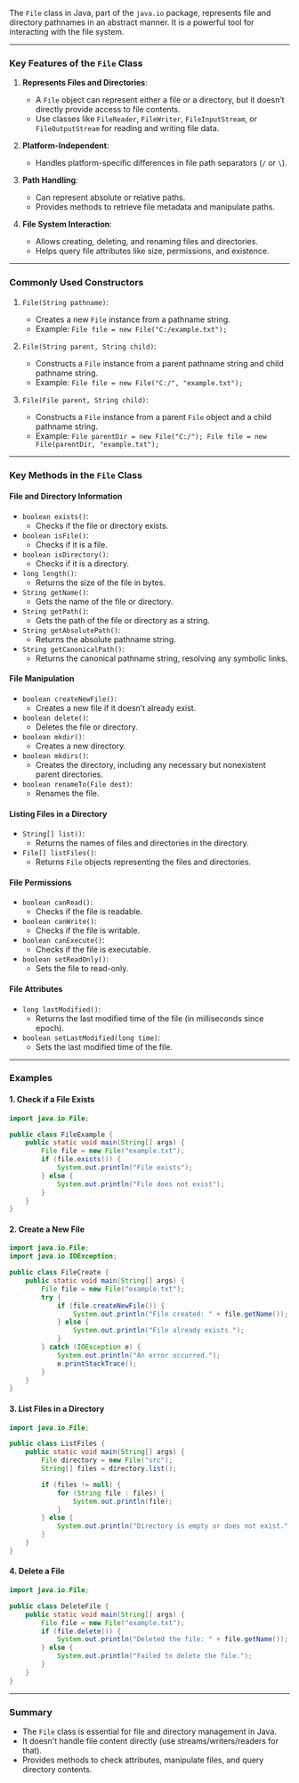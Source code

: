 The `File` class in Java, part of the `java.io` package, represents file and directory pathnames in an abstract manner. It is a powerful tool for interacting with the file system.

---

### **Key Features of the `File` Class**
1. **Represents Files and Directories**:
   - A `File` object can represent either a file or a directory, but it doesn’t directly provide access to file contents.
   - Use classes like `FileReader`, `FileWriter`, `FileInputStream`, or `FileOutputStream` for reading and writing file data.

2. **Platform-Independent**:
   - Handles platform-specific differences in file path separators (`/` or `\`).

3. **Path Handling**:
   - Can represent absolute or relative paths.
   - Provides methods to retrieve file metadata and manipulate paths.

4. **File System Interaction**:
   - Allows creating, deleting, and renaming files and directories.
   - Helps query file attributes like size, permissions, and existence.

---

### **Commonly Used Constructors**
1. `File(String pathname)`:
   - Creates a new `File` instance from a pathname string.
   - Example: `File file = new File("C:/example.txt");`

2. `File(String parent, String child)`:
   - Constructs a `File` instance from a parent pathname string and child pathname string.
   - Example: `File file = new File("C:/", "example.txt");`

3. `File(File parent, String child)`:
   - Constructs a `File` instance from a parent `File` object and a child pathname string.
   - Example: `File parentDir = new File("C:/"); File file = new File(parentDir, "example.txt");`

---

### **Key Methods in the `File` Class**

#### **File and Directory Information**
- `boolean exists()`:
  - Checks if the file or directory exists.
- `boolean isFile()`:
  - Checks if it is a file.
- `boolean isDirectory()`:
  - Checks if it is a directory.
- `long length()`:
  - Returns the size of the file in bytes.
- `String getName()`:
  - Gets the name of the file or directory.
- `String getPath()`:
  - Gets the path of the file or directory as a string.
- `String getAbsolutePath()`:
  - Returns the absolute pathname string.
- `String getCanonicalPath()`:
  - Returns the canonical pathname string, resolving any symbolic links.

#### **File Manipulation**
- `boolean createNewFile()`:
  - Creates a new file if it doesn’t already exist.
- `boolean delete()`:
  - Deletes the file or directory.
- `boolean mkdir()`:
  - Creates a new directory.
- `boolean mkdirs()`:
  - Creates the directory, including any necessary but nonexistent parent directories.
- `boolean renameTo(File dest)`:
  - Renames the file.

#### **Listing Files in a Directory**
- `String[] list()`:
  - Returns the names of files and directories in the directory.
- `File[] listFiles()`:
  - Returns `File` objects representing the files and directories.

#### **File Permissions**
- `boolean canRead()`:
  - Checks if the file is readable.
- `boolean canWrite()`:
  - Checks if the file is writable.
- `boolean canExecute()`:
  - Checks if the file is executable.
- `boolean setReadOnly()`:
  - Sets the file to read-only.

#### **File Attributes**
- `long lastModified()`:
  - Returns the last modified time of the file (in milliseconds since epoch).
- `boolean setLastModified(long time)`:
  - Sets the last modified time of the file.

---

### **Examples**

#### **1. Check if a File Exists**
```java
import java.io.File;

public class FileExample {
    public static void main(String[] args) {
        File file = new File("example.txt");
        if (file.exists()) {
            System.out.println("File exists");
        } else {
            System.out.println("File does not exist");
        }
    }
}
```

#### **2. Create a New File**
```java
import java.io.File;
import java.io.IOException;

public class FileCreate {
    public static void main(String[] args) {
        File file = new File("example.txt");
        try {
            if (file.createNewFile()) {
                System.out.println("File created: " + file.getName());
            } else {
                System.out.println("File already exists.");
            }
        } catch (IOException e) {
            System.out.println("An error occurred.");
            e.printStackTrace();
        }
    }
}
```

#### **3. List Files in a Directory**
```java
import java.io.File;

public class ListFiles {
    public static void main(String[] args) {
        File directory = new File("src");
        String[] files = directory.list();

        if (files != null) {
            for (String file : files) {
                System.out.println(file);
            }
        } else {
            System.out.println("Directory is empty or does not exist.");
        }
    }
}
```

#### **4. Delete a File**
```java
import java.io.File;

public class DeleteFile {
    public static void main(String[] args) {
        File file = new File("example.txt");
        if (file.delete()) {
            System.out.println("Deleted the file: " + file.getName());
        } else {
            System.out.println("Failed to delete the file.");
        }
    }
}
```

---

### **Summary**
- The `File` class is essential for file and directory management in Java.
- It doesn't handle file content directly (use streams/writers/readers for that).
- Provides methods to check attributes, manipulate files, and query directory contents.
